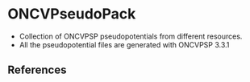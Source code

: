 # ONCVPseudoPack

* Collection of ONCVPSP pseudopotentials from different resources.
* All the pseudopotential files are generated with ONCVPSP 3.3.1

## References